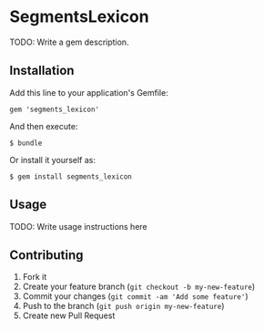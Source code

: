 # SegmentsLexicon

TODO: Write a gem description.

## Installation

Add this line to your application's Gemfile:

    gem 'segments_lexicon'

And then execute:

    $ bundle

Or install it yourself as:

    $ gem install segments_lexicon

## Usage

TODO: Write usage instructions here

## Contributing

1. Fork it
2. Create your feature branch (`git checkout -b my-new-feature`)
3. Commit your changes (`git commit -am 'Add some feature'`)
4. Push to the branch (`git push origin my-new-feature`)
5. Create new Pull Request

